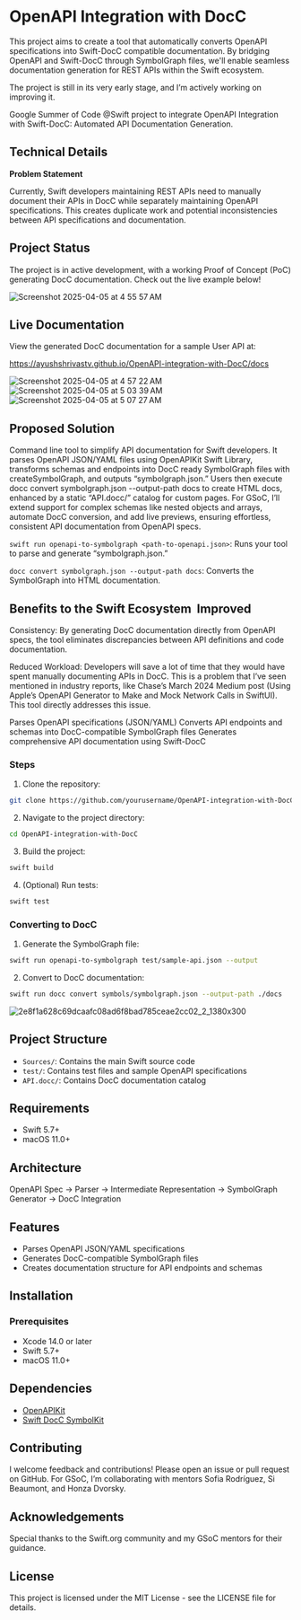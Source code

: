 # OpenAPI Integration with DocC

This project aims to create a tool that automatically converts OpenAPI specifications into Swift-DocC compatible documentation. By bridging OpenAPI and Swift-DocC through SymbolGraph files, we'll enable seamless documentation generation for REST APIs within the Swift ecosystem.

The project is still in its very early stage, and I’m actively working on improving it.

Google Summer of Code @Swift project to integrate OpenAPI Integration with Swift-DocC: Automated API Documentation Generation.

## Technical Details
**Problem Statement**


Currently, Swift developers maintaining REST APIs need to manually document their APIs in DocC while separately maintaining OpenAPI specifications. This creates duplicate work and potential inconsistencies between API specifications and documentation.

## Project Status
The project is in active development, with a working Proof of Concept (PoC) generating DocC documentation. Check out the live example below!

![Screenshot 2025-04-05 at 4 55 57 AM](https://github.com/user-attachments/assets/3b5bfca6-7e6f-42a6-981a-039daeee0538)

## Live Documentation
View the generated DocC documentation for a sample User API at:

https://ayushshrivastv.github.io/OpenAPI-integration-with-DocC/docs


![Screenshot 2025-04-05 at 4 57 22 AM](https://github.com/user-attachments/assets/9ee9e418-45da-478e-a15e-80d6605a3d30)
![Screenshot 2025-04-05 at 5 03 39 AM](https://github.com/user-attachments/assets/b590979f-8a44-4a95-a7be-a416166a5305)
![Screenshot 2025-04-05 at 5 07 27 AM](https://github.com/user-attachments/assets/35e1be6d-154e-4ad8-86a0-2724fd742fba)


## Proposed Solution
Command line tool to simplify API documentation for Swift developers. It parses OpenAPI JSON/YAML files using OpenAPIKit Swift Library, transforms schemas and endpoints into DocC ready SymbolGraph files with createSymbolGraph, and outputs “symbolgraph.json.” Users then execute docc convert symbolgraph.json --output-path docs to create HTML docs, enhanced by a static “API.docc/” catalog for custom pages. For GSoC, I’ll extend support for complex schemas like nested objects and arrays, automate DocC conversion, and add live previews, ensuring effortless, consistent API documentation from OpenAPI specs.

`swift run openapi-to-symbolgraph <path-to-openapi.json>`: Runs your tool to parse and generate “symbolgraph.json.”


`docc convert symbolgraph.json --output-path docs`: Converts the SymbolGraph into HTML documentation.

## Benefits to the Swift Ecosystem  Improved 

Consistency: By generating DocC documentation directly from OpenAPI specs, the tool eliminates discrepancies between API definitions and code documentation. 

Reduced Workload: Developers will save a lot of time that they would have spent manually documenting APIs in DocC. This is a problem that I’ve seen mentioned in industry reports, like Chase’s March 2024 Medium post (Using Apple’s OpenAPI Generator to Make and Mock Network Calls in SwiftUI). This tool directly addresses this issue. 


Parses OpenAPI specifications (JSON/YAML)
Converts API endpoints and schemas into DocC-compatible SymbolGraph files
Generates comprehensive API documentation using Swift-DocC

### Steps

1. Clone the repository:
```bash
git clone https://github.com/yourusername/OpenAPI-integration-with-DocC.git
```

2. Navigate to the project directory:
```bash
cd OpenAPI-integration-with-DocC
```

3. Build the project:
```bash
swift build
```

4. (Optional) Run tests:
```bash
swift test
```
### Converting to DocC

1. Generate the SymbolGraph file:
```bash
swift run openapi-to-symbolgraph test/sample-api.json --output
```

2. Convert to DocC documentation:
```bash
swift run docc convert symbols/symbolgraph.json --output-path ./docs
```

![2e8f1a628c69dcaafc08ad6f8bad785ceae2cc02_2_1380x300](https://github.com/user-attachments/assets/5649425f-6b4c-4417-9f3e-342edbabc4ae)

## Project Structure

- `Sources/`: Contains the main Swift source code
- `test/`: Contains test files and sample OpenAPI specifications
- `API.docc/`: Contains DocC documentation catalog

## Requirements

- Swift 5.7+
- macOS 11.0+

## Architecture
OpenAPI Spec → Parser → Intermediate Representation → SymbolGraph Generator → DocC Integration

## Features

- Parses OpenAPI JSON/YAML specifications
- Generates DocC-compatible SymbolGraph files
- Creates documentation structure for API endpoints and schemas

## Installation

### Prerequisites
- Xcode 14.0 or later
- Swift 5.7+
- macOS 11.0+

## Dependencies

- [OpenAPIKit](https://github.com/mattpolzin/OpenAPIKit.git)
- [Swift DocC SymbolKit](https://github.com/swiftlang/swift-docc-symbolkit.git)

## Contributing
I welcome feedback and contributions! Please open an issue or pull request on GitHub. For GSoC, I’m collaborating with mentors Sofia Rodríguez, Si Beaumont, and Honza Dvorsky.

## Acknowledgements
Special thanks to the Swift.org community and my GSoC mentors for their guidance.

## License

This project is licensed under the MIT License - see the LICENSE file for details.
